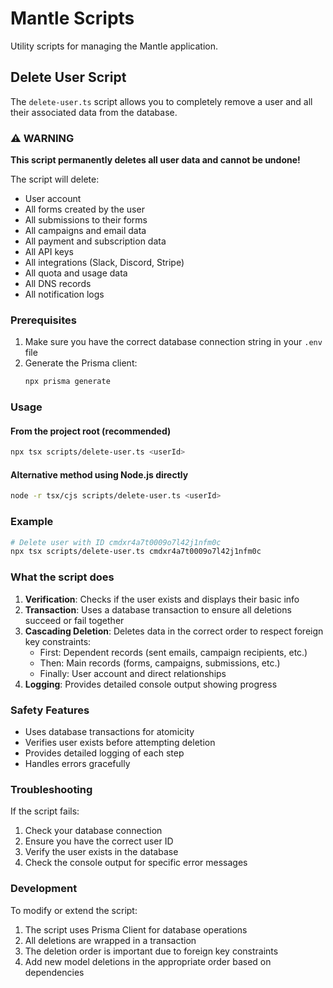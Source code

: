 # Mantle Scripts

Utility scripts for managing the Mantle application.

## Delete User Script

The `delete-user.ts` script allows you to completely remove a user and all their associated data from the database.

### ⚠️ WARNING

**This script permanently deletes all user data and cannot be undone!**

The script will delete:
- User account
- All forms created by the user
- All submissions to their forms
- All campaigns and email data
- All payment and subscription data
- All API keys
- All integrations (Slack, Discord, Stripe)
- All quota and usage data
- All DNS records
- All notification logs

### Prerequisites

1. Make sure you have the correct database connection string in your `.env` file
2. Generate the Prisma client:
   ```bash
   npx prisma generate
   ```

### Usage

#### From the project root (recommended)
```bash
npx tsx scripts/delete-user.ts <userId>
```

#### Alternative method using Node.js directly
```bash
node -r tsx/cjs scripts/delete-user.ts <userId>
```

### Example

```bash
# Delete user with ID cmdxr4a7t0009o7l42j1nfm0c
npx tsx scripts/delete-user.ts cmdxr4a7t0009o7l42j1nfm0c
```

### What the script does

1. **Verification**: Checks if the user exists and displays their basic info
2. **Transaction**: Uses a database transaction to ensure all deletions succeed or fail together
3. **Cascading Deletion**: Deletes data in the correct order to respect foreign key constraints:
   - First: Dependent records (sent emails, campaign recipients, etc.)
   - Then: Main records (forms, campaigns, submissions, etc.)
   - Finally: User account and direct relationships
4. **Logging**: Provides detailed console output showing progress

### Safety Features

- Uses database transactions for atomicity
- Verifies user exists before attempting deletion
- Provides detailed logging of each step
- Handles errors gracefully

### Troubleshooting

If the script fails:
1. Check your database connection
2. Ensure you have the correct user ID
3. Verify the user exists in the database
4. Check the console output for specific error messages

### Development

To modify or extend the script:
1. The script uses Prisma Client for database operations
2. All deletions are wrapped in a transaction
3. The deletion order is important due to foreign key constraints
4. Add new model deletions in the appropriate order based on dependencies